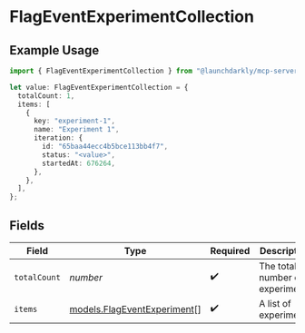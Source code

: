 # FlagEventExperimentCollection

## Example Usage

```typescript
import { FlagEventExperimentCollection } from "@launchdarkly/mcp-server";

let value: FlagEventExperimentCollection = {
  totalCount: 1,
  items: [
    {
      key: "experiment-1",
      name: "Experiment 1",
      iteration: {
        id: "65baa44ecc4b5bce113bb4f7",
        status: "<value>",
        startedAt: 676264,
      },
    },
  ],
};
```

## Fields

| Field                                                            | Type                                                             | Required                                                         | Description                                                      | Example                                                          |
| ---------------------------------------------------------------- | ---------------------------------------------------------------- | ---------------------------------------------------------------- | ---------------------------------------------------------------- | ---------------------------------------------------------------- |
| `totalCount`                                                     | *number*                                                         | :heavy_check_mark:                                               | The total number of experiments                                  | 1                                                                |
| `items`                                                          | [models.FlagEventExperiment](../models/flageventexperiment.md)[] | :heavy_check_mark:                                               | A list of experiments                                            |                                                                  |